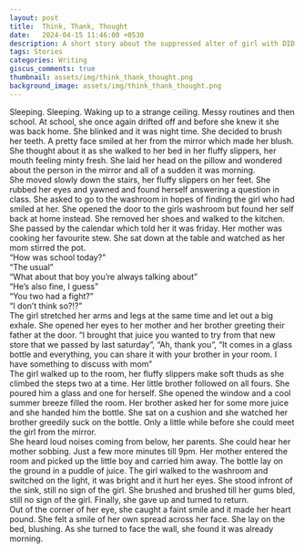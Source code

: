 ```yaml
---
layout: post
title:  Think, Thank, Thought
date:   2024-04-15 11:46:00 +0530
description: A short story about the suppressed alter of girl with DID
tags: Stories
categories: Writing
giscus_comments: true
thumbnail: assets/img/think_thank_thought.png
background_image: assets/img/think_thank_thought.png
---
```


<div class="side-banner-wrapper" {% if page.background_image %} data-bg="{{ page.background_image | relative_url }}"{% endif %}>
Sleeping. Sleeping. Waking up to a strange ceiling. Messy routines and then school. At school, she once again drifted off and before she knew it she was back home. She blinked and it was night time. She decided to brush her teeth. A pretty face smiled at her from the mirror which made her blush. She thought about it as she walked to her bed in her fluffy slippers, her mouth feeling minty fresh. She laid her head on the pillow and wondered about the person in the mirror and all of a sudden it was morning. 
<br>
She moved slowly down the stairs, her fluffy slippers on her feet. She rubbed her eyes and yawned and found herself answering a question in class. She asked to go to the washroom in hopes of finding the girl who had smiled at her. She opened the door to the girls washroom but found her self back at home instead. She removed her shoes and walked to the kitchen. She passed by the calendar which told her it was friday. Her mother was cooking her favourite stew. She sat down at the table and watched as her mom stirred the pot. 
<br>
“How was school today?” 
<br>
“The usual”
<br>
“What about that boy you’re always talking about”
<br>
“He’s also fine, I guess”
<br>
“You two had a fight?”
<br>
“I don’t think so?!?”
<br>
The girl stretched her arms and legs at the same time and let out a big exhale. She opened her eyes to her mother and her brother greeting their father at the door. “I brought that juice you wanted to try from that new store that we passed by last saturday”, “Ah, thank you”, “It comes in a glass bottle and everything, you can share it with your brother in your room. I have something to discuss with mom” 
<br>
The girl walked up to the room, her fluffy slippers make soft thuds as she climbed the steps two at a time. Her little brother followed on all fours. She poured him a glass and one for herself. She opened the window and a cool summer breeze filled the room. Her brother asked her for some more juice and she handed him the bottle. She sat on a cushion and she watched her brother greedily suck on the bottle. Only a little while before she could meet the girl from the mirror. 
<br>
She heard loud noises coming from below, her parents. She could hear her mother sobbing. Just a few more minutes till 9pm. Her mother entered the room and picked up the little boy and carried him away. The bottle lay on the ground in a puddle of juice. The girl walked to the washroom and switched on the light, it was bright and it hurt her eyes. She stood infront of the sink, still no sign of the girl. She brushed and brushed till her gums bled, still no sign of the girl. Finally, she gave up and turned to return. 
<br>
Out of the corner of her eye, she caught a faint smile and it made her heart pound. She felt a smile of her own spread across her face. She lay on the bed, blushing. As she turned to face the wall, she found it was already morning.
</div>